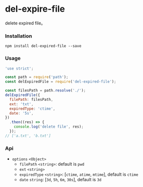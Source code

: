 # del-expire-file
delete expired file。

### Installation
```
npm install del-expired-file --save
```

### Usage
```js
'use strict';

const path = require('path');
const delExpiredFile = require('del-expired-file');

const filesPath = path.resolve('./');
delExpiredFile({
  filePath: filesPath,
  ext: 'txt',
  expiredType: 'ctime',
  date: '5s',
})
  .then((res) => {
    console.log('delete file', res);
  });
// ['a.txt', 'b.txt']
```

### Api
- `options` `<Object>`
  - `filePath` `<string>`: default is `pwd`
  - `ext` `<string>`
  - `expiredType` `<string>`: [`ctime`, `atime`, `mtime`], default is `ctime`
  - `date` `string`: [`3d`, `5h`, `6m`, `30s`], default is `3d`